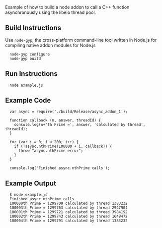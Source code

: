 Example of how to build a node addon to call a C++ function asynchronously using the libeio thread pool.

## Build Instructions

Use `node-gyp`, the cross-platform command-line tool written in Node.js for compiling native addon modules for Node.js

      node-gyp configure
      node-gyp build

## Run Instructions

      node example.js

## Example Code

      var async = require('./build/Release/async_addon_1');
      
      function callback (n, answer, threadId) { 
        console.log(n+'th Prime =', answer, 'calculated by thread', threadId); 
      }
      
      for (var i = 0; i < 200; i++) {
        if (!async.nthPrime(100000 + i, callback)) {
          throw "async.nthPrime error";
        }
      }
      
      console.log('Finished async.nthPrime calls');

## Example Output

      $ node example.js 
      Finished async.nthPrime calls
      100000th Prime = 1299709 calculated by thread 1383232
      100003th Prime = 1299763 calculated by thread 2947904
      100001th Prime = 1299721 calculated by thread 3984192
      100002th Prime = 1299743 calculated by thread 1649472
      100004th Prime = 1299791 calculated by thread 1383232

